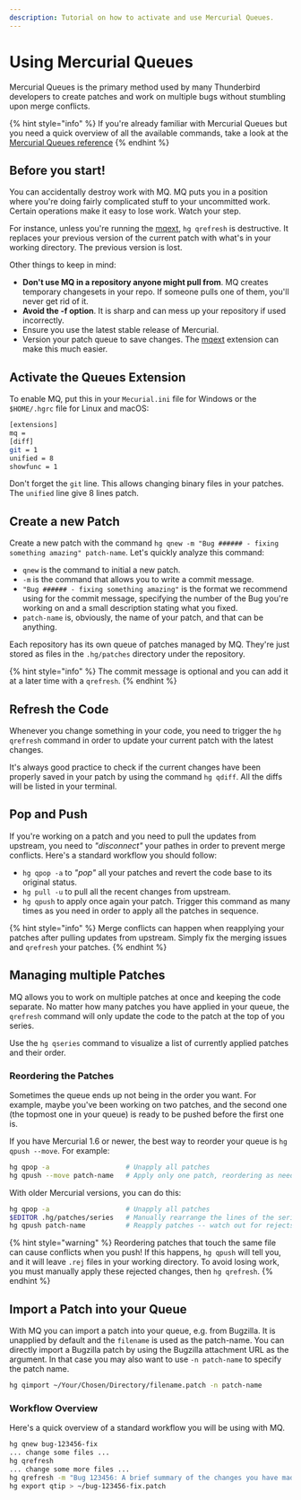 ```yaml
---
description: Tutorial on how to activate and use Mercurial Queues.
---
```


# Using Mercurial Queues

Mercurial Queues is the primary method used by many Thunderbird developers to create patches and work on multiple bugs without stumbling upon merge conflicts.

{% hint style="info" %}
If you're already familiar with Mercurial Queues but you need a quick overview of all the available commands, take a look at the [Mercurial Queues reference](http://hgbook.red-bean.com/read/mercurial-queues-reference.html)
{% endhint %}

## Before you start!

You can accidentally destroy work with MQ. MQ puts you in a position where you're doing fairly complicated stuff to your uncommitted work. Certain operations make it easy to lose work. Watch your step.

For instance, unless you're running the [mqext](https://bitbucket.org/sfink/mqext/), `hg qrefresh` is destructive. It replaces your previous version of the current patch with what's in your working directory. The previous version is lost.

Other things to keep in mind:

* **Don't use MQ in a repository anyone might pull from**. MQ creates temporary changesets in your repo. If someone pulls one of them, you'll never get rid of it.
* **Avoid the -f option**. It is sharp and can mess up your repository if used incorrectly.
* Ensure you use the latest stable release of Mercurial.
* Version your patch queue to save changes. The [mqext](https://bitbucket.org/sfink/mqext/) extension can make this much easier.

## Activate the Queues Extension

To enable MQ, put this in your `Mecurial.ini` file for Windows or the `$HOME/.hgrc` file for Linux and macOS:

```bash
[extensions]
mq =
[diff]
git = 1
unified = 8
showfunc = 1
```

Don't forget the `git` line. This allows changing binary files in your patches. The `unified` line give 8 lines patch.

## Create a new Patch

Create a new patch with the command `hg qnew -m "Bug ###### - fixing something amazing" patch-name`. Let's quickly analyze this command:

* `qnew` is the command to initial a new patch.
* `-m` is the command that allows you to write a commit message.
* `"Bug ###### - fixing something amazing"` is the format we recommend using for the commit message, specifying the number of the Bug you're working on and a small description stating what you fixed.
* `patch-name` is, obviously, the name of your patch, and that can be anything.

Each repository has its own queue of patches managed by MQ. They're just stored as files in the `.hg/patches` directory under the repository.

{% hint style="info" %}
The commit message is optional and you can add it at a later time with a `qrefresh`.
{% endhint %}

## Refresh the Code

Whenever you change something in your code, you need to trigger the `hg qrefresh` command in order to update your current patch with the latest changes.

It's always good practice to check if the current changes have been properly saved in your patch by using the command `hg qdiff`. All the diffs will be listed in your terminal.

## Pop and Push

If you're working on a patch and you need to pull the updates from upstream, you need to _"disconnect"_ your pathes in order to prevent merge conflicts. Here's a standard workflow you should follow:

* `hg qpop -a` to _"pop"_ all your patches and revert the code base to its original status.
* `hg pull -u` to pull all the recent changes from upstream.
* `hg qpush` to apply once again your patch. Trigger this command as many times as you need in order to apply all the patches in sequence.

{% hint style="info" %}
Merge conflicts can happen when reapplying your patches after pulling updates from upstream. Simply fix the merging issues and `qrefresh` your patches.
{% endhint %}

## Managing multiple Patches

MQ allows you to work on multiple patches at once and keeping the code separate. No matter how many patches you have applied in your queue, the `qrefresh` command will only update the code to the patch at the top of you series.

Use the `hg qseries` command to visualize a list of currently applied patches and their order.

### Reordering the Patches

Sometimes the queue ends up not being in the order you want. For example, maybe you've been working on two patches, and the second one \(the topmost one in your queue\) is ready to be pushed before the first one is.

If you have Mercurial 1.6 or newer, the best way to reorder your queue is `hg qpush --move`. For example:

```bash
hg qpop -a                   # Unapply all patches
hg qpush --move patch-name   # Apply only one patch, reordering as needed
```

With older Mercurial versions, you can do this:

```bash
hg qpop -a                   # Unapply all patches
$EDITOR .hg/patches/series   # Manually rearrange the lines of the series file
hg qpush patch-name          # Reapply patches -- watch out for rejects!
```

{% hint style="warning" %}
Reordering patches that touch the same file can cause conflicts when you push! If this happens, `hg qpush` will tell you, and it will leave `.rej` files in your working directory. To avoid losing work, you must manually apply these rejected changes, then `hg qrefresh`.
{% endhint %}

## Import a Patch into your Queue

With MQ you can import a patch into your queue, e.g. from Bugzilla. It is unapplied by default and the `filename` is used as the patch-name. You can directly import a Bugzilla patch by using the Bugzilla attachment URL as the argument. In that case you may also want to use `-n patch-name` to specify the patch name.

```bash
hg qimport ~/Your/Chosen/Directory/filename.patch -n patch-name
```

### Workflow Overview

Here's a quick overview of a standard workflow you will be using with MQ.

```bash
hg qnew bug-123456-fix
... change some files ...
hg qrefresh
... change some more files ...
hg qrefresh -m "Bug 123456: A brief summary of the changes you have made."
hg export qtip > ~/bug-123456-fix.patch
```

